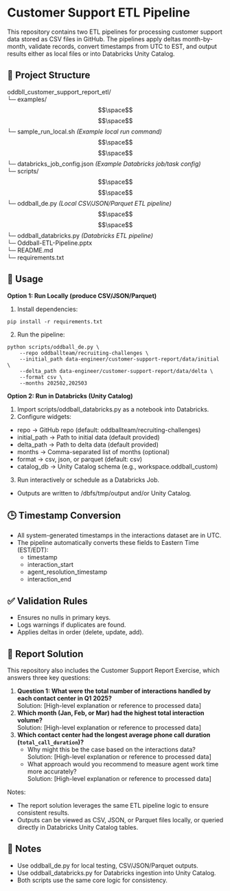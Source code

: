 # Customer Support ETL Pipeline
This repository contains two ETL pipelines for processing customer support data stored as CSV files in GitHub.
The pipelines apply deltas month-by-month, validate records, convert timestamps from UTC to EST, and output results either as local files or into Databricks Unity Catalog.

## 📂 Project Structure
oddbll_customer_support_report_etl/\
 └─ examples/\
 $$\space$$ $$\space$$ └─ sample_run_local.sh _(Example local run command)_\
 $$\space$$ $$\space$$ └─ databricks_job_config.json _(Example Databricks job/task config)_\
 └─ scripts/\
 $$\space$$ $$\space$$ └─ oddball_de.py _(Local CSV/JSON/Parquet ETL pipeline)_\
 $$\space$$ $$\space$$ └─ oddball_databricks.py _(Databricks ETL pipeline)_\
 └─ Oddball-ETL-Pipeline.pptx\
 └─ README.md\
 └─ requirements.txt

## 🚀 Usage
**Option 1: Run Locally (produce CSV/JSON/Parquet)**

1) Install dependencies:
```
pip install -r requirements.txt
```   
2) Run the pipeline:
```
python scripts/oddball_de.py \
    --repo oddballteam/recruiting-challenges \
    --initial_path data-engineer/customer-support-report/data/initial \
    --delta_path data-engineer/customer-support-report/data/delta \
    --format csv \
    --months 202502,202503
```

**Option 2: Run in Databricks (Unity Catalog)**

1) Import scripts/oddball_databricks.py as a notebook into Databricks.
2) Configure widgets:
* repo → GitHub repo (default: oddballteam/recruiting-challenges)
* initial_path → Path to initial data (default provided)
* delta_path → Path to delta data (default provided)
* months → Comma-separated list of months (optional)
* format → csv, json, or parquet (default: csv)
* catalog_db → Unity Catalog schema (e.g., workspace.oddball_custom)
3) Run interactively or schedule as a Databricks Job.
* Outputs are written to /dbfs/tmp/output and/or Unity Catalog.

## 🕒 Timestamp Conversion
* All system-generated timestamps in the interactions dataset are in UTC.
* The pipeline automatically converts these fields to Eastern Time (EST/EDT):
    * timestamp
    * interaction_start
    * agent_resolution_timestamp
    * interaction_end

## ✅ Validation Rules
* Ensures no nulls in primary keys.
* Logs warnings if duplicates are found.
* Applies deltas in order (delete, update, add).

## 📝 Report Solution
This repository also includes the Customer Support Report Exercise, which answers three key questions:
1) **Question 1: What were the total number of interactions handled by each contact center in Q1 2025?**\
  Solution: [High-level explanation or reference to processed data]
2) **Which month (Jan, Feb, or Mar) had the highest total interaction volume?**\
  Solution: [High-level explanation or reference to processed data]
3) **Which contact center had the longest average phone call duration (`total_call_duration`)?**
    * Why might this be the case based on the interactions data?\
      Solution: [High-level explanation or reference to processed data]
    * What approach would you recommend to measure agent work time more accurately?\
      Solution: [High-level explanation or reference to processed data]

Notes:
* The report solution leverages the same ETL pipeline logic to ensure consistent results.
* Outputs can be viewed as CSV, JSON, or Parquet files locally, or queried directly in Databricks Unity Catalog tables.

## 📌 Notes
* Use oddball_de.py for local testing, CSV/JSON/Parquet outputs.
* Use oddball_databricks.py for Databricks ingestion into Unity Catalog.
* Both scripts use the same core logic for consistency.
